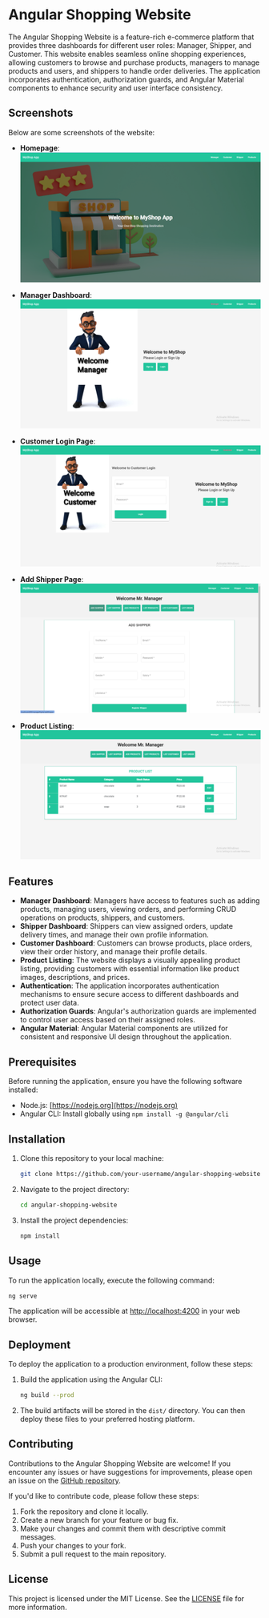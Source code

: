 # Angular Shopping Website

The Angular Shopping Website is a feature-rich e-commerce platform that provides three dashboards for different user roles: Manager, Shipper, and Customer. This website enables seamless online shopping experiences, allowing customers to browse and purchase products, managers to manage products and users, and shippers to handle order deliveries. The application incorporates authentication, authorization guards, and Angular Material components to enhance security and user interface consistency.

## Screenshots

Below are some screenshots of the website:

- **Homepage**:
  ![Homepage](src/assets/data/homepage.png)

- **Manager Dashboard**:
  ![Manager Dashboard](src/assets/data/managerpage.png)

- **Customer Login Page**:
  ![Customer Login Page](src/assets/data/customerlogin.png)

- **Add Shipper Page**:
  ![Add Shipper Page](src/assets/data/addshipper.png)

- **Product Listing**:
  ![Product Listing](src/assets/data/listproduct.png)

## Features

- **Manager Dashboard**: Managers have access to features such as adding products, managing users, viewing orders, and performing CRUD operations on products, shippers, and customers.
- **Shipper Dashboard**: Shippers can view assigned orders, update delivery times, and manage their own profile information.
- **Customer Dashboard**: Customers can browse products, place orders, view their order history, and manage their profile details.
- **Product Listing**: The website displays a visually appealing product listing, providing customers with essential information like product images, descriptions, and prices.
- **Authentication**: The application incorporates authentication mechanisms to ensure secure access to different dashboards and protect user data.
- **Authorization Guards**: Angular's authorization guards are implemented to control user access based on their assigned roles.
- **Angular Material**: Angular Material components are utilized for consistent and responsive UI design throughout the application.

## Prerequisites

Before running the application, ensure you have the following software installed:

- Node.js: [https://nodejs.org](https://nodejs.org)
- Angular CLI: Install globally using `npm install -g @angular/cli`

## Installation

1. Clone this repository to your local machine:

   ```bash
   git clone https://github.com/your-username/angular-shopping-website.git
   ```

2. Navigate to the project directory:

   ```bash
   cd angular-shopping-website
   ```

3. Install the project dependencies:

   ```bash
   npm install
   ```

## Usage

To run the application locally, execute the following command:

```bash
ng serve
```

The application will be accessible at [http://localhost:4200](http://localhost:4200) in your web browser.

## Deployment

To deploy the application to a production environment, follow these steps:

1. Build the application using the Angular CLI:

   ```bash
   ng build --prod
   ```

2. The build artifacts will be stored in the `dist/` directory. You can then deploy these files to your preferred hosting platform.

## Contributing

Contributions to the Angular Shopping Website are welcome! If you encounter any issues or have suggestions for improvements, please open an issue on the [GitHub repository](https://github.com/your-username/angular-shopping-website/issues).

If you'd like to contribute code, please follow these steps:

1. Fork the repository and clone it locally.
2. Create a new branch for your feature or bug fix.
3. Make your changes and commit them with descriptive commit messages.
4. Push your changes to your fork.
5. Submit a pull request to the main repository.

## License

This project is licensed under the MIT License. See the [LICENSE](LICENSE) file for more information.
